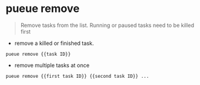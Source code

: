 # pueue remove

> Remove tasks from the list. Running or paused tasks need to be killed first

- remove a killed or finished task.

`pueue remove {{task ID}}`

- remove multiple tasks at once

`pueue remove {{first task ID}} {{second task ID}} ...`
